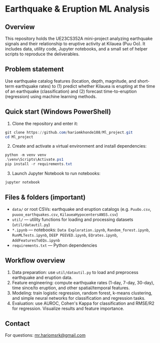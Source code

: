 # Earthquake & Eruption ML Analysis

## Overview
This repository holds the UE23CS352A mini-project analyzing earthquake signals and their relationship to eruptive activity at Kilauea (Puu Oo). It includes data, utility code, Jupyter notebooks, and a small set of helper scripts to reproduce the deliverables.

## Problem statement
Use earthquake catalog features (location, depth, magnitude, and short-term earthquake rates) to (1) predict whether Kilauea is erupting at the time of an earthquake (classification) and (2) forecast time-to-eruption (regression) using machine learning methods.

## Quick start (Windows PowerShell)

1. Clone the repository and enter it:

```powershell
git clone https://github.com/hariomkhonde108/Ml_project.git
cd Ml_project
```

2. Create and activate a virtual environment and install dependencies:

```powershell
python -m venv venv
.\venv\Scripts\Activate.ps1
pip install -r requirements.txt
```
3. Launch Jupyter Notebook to run notebooks:

```powershell
jupyter notebook
```


## Files & folders (important)

- `data/` or root CSVs: earthquake and eruption catalogs (e.g. `PuuOo.csv`, `puuoo_earthquakes.csv`, `KilaueaHypocentersANSS.csv`)
- `util/` — utility functions for loading and processing datasets (`util/datautil.py`)
- `*.ipynb` — notebooks: `Data Exploration.ipynb`, `Random_forest.ipynb`, `RunMLTests.ipynb`, `DEEP PEEVED.ipynb`, `EQrates.ipynb`, `AddFeaturesToEQs.ipynb`
- `requirements.txt` — Python dependencies

## Workflow overview

1. Data preparation: use `util/datautil.py` to load and preprocess earthquake and eruption data.
2. Feature engineering: compute earthquake rates (1-day, 7-day, 30-day), time since/to eruption, and other spatial/temporal features.
3. Modeling: train logistic regression, random forest, k-means clustering, and simple neural networks for classification and regression tasks.
4. Evaluation: use AUROC, Cohen's Kappa for classification and RMSE/R2 for regression. Visualize results and feature importance.


## Contact

For questions: mr.hariomsrk@gmail.com
